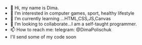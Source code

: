- 👋 Hi, my name is Dima.
- 👀 I’m interested in computer games, sport, healthy lifestyle
- 🌱 I’m currently learning ...HTML,CSS,JS,Canvas
- 💞️ I’m looking to collaborate...I am a self-taught programmer.
- 📫 How to reach me: telegram: @DimaPolischuk
- I'll send some of my code soon

